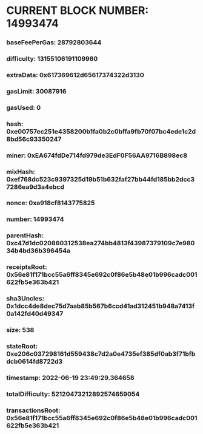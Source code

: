 # CURRENT BLOCK NUMBER: 14993474

### baseFeePerGas: 28792803644
### difficulty: 13155106191109960
### extraData: 0x617369612d65617374322d3130
### gasLimit: 30087916
### gasUsed: 0
### hash: 0xe00757ec251e4358200b1fa0b2c0bffa9fb70f07bc4ede1c2d8bd56c93350247
### miner: 0xEA674fdDe714fd979de3EdF0F56AA9716B898ec8
### mixHash: 0xef768dc523c9397325d19b51b632faf27bb44fd185bb2dcc37286ea9d3a4ebcd
### nonce: 0xa918cf8143775825
### number: 14993474
### parentHash: 0xc47d1dc020860312538ea274bb4813f43987379109c7e98034b4bd36b396454a
### receiptsRoot: 0x56e81f171bcc55a6ff8345e692c0f86e5b48e01b996cadc001622fb5e363b421
### sha3Uncles: 0x1dcc4de8dec75d7aab85b567b6ccd41ad312451b948a7413f0a142fd40d49347
### size: 538
### stateRoot: 0xe206c037298161d559438c7d2a0e4735ef385df0ab3f71bfbdcb0614fd8722d3
### timestamp: 2022-06-19 23:49:29.364658
### totalDifficulty: 52120473212892574659054
### transactionsRoot: 0x56e81f171bcc55a6ff8345e692c0f86e5b48e01b996cadc001622fb5e363b421
